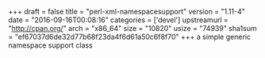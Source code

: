 +++
draft = false
title = "perl-xml-namespacesupport"
version = "1.11-4"
date = "2016-09-16T00:08:16"
categories = ['devel']
upstreamurl = "http://cpan.org/"
arch = "x86_64"
size = "10820"
usize = "74939"
sha1sum = "ef67037d6de32d77b68f23da4f6d61a50c6f8f70"
+++
a simple generic namespace support class